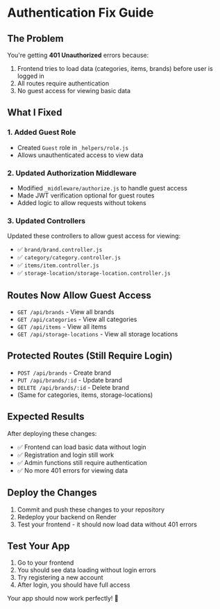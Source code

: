 # Authentication Fix Guide

## The Problem
You're getting **401 Unauthorized** errors because:
1. Frontend tries to load data (categories, items, brands) before user is logged in
2. All routes require authentication
3. No guest access for viewing basic data

## What I Fixed

### 1. Added Guest Role
- Created `Guest` role in `_helpers/role.js`
- Allows unauthenticated access to view data

### 2. Updated Authorization Middleware
- Modified `_middleware/authorize.js` to handle guest access
- Made JWT verification optional for guest routes
- Added logic to allow requests without tokens

### 3. Updated Controllers
Updated these controllers to allow guest access for viewing:
- ✅ `brand/brand.controller.js`
- ✅ `category/category.controller.js`
- ✅ `items/item.controller.js`
- ✅ `storage-location/storage-location.controller.js`

## Routes Now Allow Guest Access
- `GET /api/brands` - View all brands
- `GET /api/categories` - View all categories
- `GET /api/items` - View all items
- `GET /api/storage-locations` - View all storage locations

## Protected Routes (Still Require Login)
- `POST /api/brands` - Create brand
- `PUT /api/brands/:id` - Update brand
- `DELETE /api/brands/:id` - Delete brand
- (Same for categories, items, storage-locations)

## Expected Results
After deploying these changes:
- ✅ Frontend can load basic data without login
- ✅ Registration and login still work
- ✅ Admin functions still require authentication
- ✅ No more 401 errors for viewing data

## Deploy the Changes
1. Commit and push these changes to your repository
2. Redeploy your backend on Render
3. Test your frontend - it should now load data without 401 errors

## Test Your App
1. Go to your frontend
2. You should see data loading without login errors
3. Try registering a new account
4. After login, you should have full access

Your app should now work perfectly! 🚀
